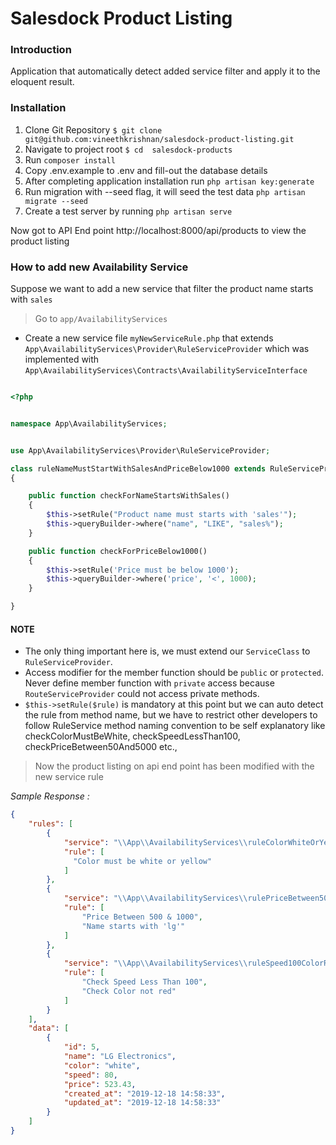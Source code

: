 
# Salesdock Product Listing

### Introduction
Application that automatically detect added service filter and apply it to the eloquent result.

### Installation

1. Clone Git Repository
       `$ git clone git@github.com:vineethkrishnan/salesdock-product-listing.git `
2. Navigate to project root 
       `$ cd  salesdock-products`
3. Run 
       `composer install`
4. Copy .env.example to .env and fill-out the database details
5. After completing application installation run
       `php artisan key:generate`
6. Run migration with --seed flag, it will seed the test data
        `php artisan migrate --seed`
7. Create a test server by running
        `php artisan serve`

Now got to API End point http://localhost:8000/api/products to view the product listing

### How to add new Availability Service
Suppose we want to add a new service that filter the product name starts with `sales`
> Go to `app/AvailabilityServices`
* Create a new service file `myNewServiceRule.php` that extends `App\AvailabilityServices\Provider\RuleServiceProvider` which was implemented with `App\AvailabilityServices\Contracts\AvailabilityServiceInterface`

```php

<?php


namespace App\AvailabilityServices;


use App\AvailabilityServices\Provider\RuleServiceProvider;

class ruleNameMustStartWithSalesAndPriceBelow1000 extends RuleServiceProvider
{

    public function checkForNameStartsWithSales()
    {
        $this->setRule("Product name must starts with 'sales'");
        $this->queryBuilder->where("name", "LIKE", "sales%");
    }

    public function checkForPriceBelow1000()
    {
        $this->setRule('Price must be below 1000');
        $this->queryBuilder->where('price', '<', 1000);
    }

}

```

#### NOTE
* The only thing important here is, we must extend our `ServiceClass` to `RuleServiceProvider`.
* Access modifier for the member function should be `public` or `protected`. Never define member function with `private` access because `RouteServiceProvider` could not access private methods.
* `$this->setRule($rule)` is mandatory at this point but we can auto detect the rule from method name, but we have to restrict other developers to follow RuleService method naming convention to be self explanatory  like checkColorMustBeWhite, checkSpeedLessThan100, checkPriceBetween50And5000 etc.,

> Now the product listing on api end point has been modified with the new service rule

*Sample Response :*

```json
{
    "rules": [
        {
            "service": "\\App\\AvailabilityServices\\ruleColorWhiteOrYellow",
            "rule": [
              "Color must be white or yellow"
            ]
        },
        {
            "service": "\\App\\AvailabilityServices\\rulePriceBetween500And1000AndNameStartWithM",
            "rule": [
                "Price Between 500 & 1000",
                "Name starts with 'lg'"
            ]
        },
        {
            "service": "\\App\\AvailabilityServices\\ruleSpeed100ColorRed",
            "rule": [
                "Check Speed Less Than 100",
                "Check Color not red"
            ]
        }
    ],
    "data": [
        {
            "id": 5,
            "name": "LG Electronics",
            "color": "white",
            "speed": 80,
            "price": 523.43,
            "created_at": "2019-12-18 14:58:33",
            "updated_at": "2019-12-18 14:58:33"
        }
    ]
}
```
